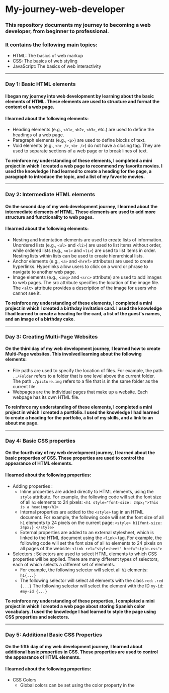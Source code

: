 # My-journey-web-developer

### This repository documents my journey to becoming a web developer, from beginner to professional. 

### It contains the following main topics:
* HTML: The basics of web markup
* CSS: The basics of web styling
* JavaScript: The basics of web interactivity
<hr /> 

### Day 1: Basic HTML elements
#### I began my journey into web development by learning about the basic elements of HTML. These elements are used to structure and format the content of a web page.
#### I learned about the following elements:
* Heading elements (e.g., `<h1>`, `<h2>`, `<h3>`, etc.) are used to define the headings of a web page.
* Paragraph elements (e.g., `<p>`) are used to define blocks of text.
* Void elements (e.g., `<hr />`, `<br />`) do not have a closing tag. They are used to separate sections of a web page or to break lines of text.

**To reinforce my understanding of these elements, I completed a mini project in which I created a web page to recommend my favorite movies. I used the knowledge I had learned to create a heading for the page, a paragraph to introduce the topic, and a list of my favorite movies.**
<hr />

### Day 2: Intermediate HTML elements
#### On the second day of my web development journey, I learned about the intermediate elements of HTML. These elements are used to add more structure and functionality to web pages.
#### I learned about the following elements:
* Nesting and Indentation elements are used to create lists of information. Unordered lists (e.g., `<ul>` and `<li>`) are used to list items without order, while ordered lists (e.g., `<ol>` and `<li>`) are used to list items in order. Nesting lists within lists can be used to create hierarchical lists.
* Anchor elements (e.g., `<a>` and `<href>` attributes) are used to create hyperlinks. Hyperlinks allow users to click on a word or phrase to navigate to another web page.
* Image elements (e.g., `<img>` and `<src>` attribute) are used to add images to web pages. The src attribute specifies the location of the image file. The `<alt>` attribute provides a description of the image for users who cannot see it.

**To reinforce my understanding of these elements, I completed a mini project in which I created a birthday invitation card. I used the knowledge I had learned to create a heading for the card, a list of the guest's names, and an image of a birthday cake.**
<hr />

### Day 3: Creating Multi-Page Websites
#### On the third day of my web development journey, I learned how to create Multi-Page websites. This involved learning about the following elements:
* File paths are used to specify the location of files. For example, the path `../Folder` refers to a folder that is one level above the current folder. The path `./picture.img` refers to a file that is in the same folder as the current file.
* Webpages are the individual pages that make up a website. Each webpage has its own HTML file.

**To reinforce my understanding of these elements, I completed a mini project in which I created a portfolio. I used the knowledge I had learned to create a heading for the portfolio, a list of my skills, and a link to an about me page.**
<hr />

### Day 4: Basic CSS properties
#### On the fourth day of my web development journey, I learned about the basic properties of CSS. These properties are used to control the appearance of HTML elements.
#### I learned about the following properties:
* Adding properties : 
  * Inline properties are added directly to HTML elements, using the `style` attribute. For example, the following code will set the font size of all `h1` elements to 24 pixels: `<h1 style="font-size: 24px;">This is a heading</h1>`
  * Internal properties are added to the `<style>` tag in an HTML document. For example, the following code will set the font size of all `h1` elements to 24 pixels on the current page: `<style> h1{font-size: 24px;} </style>` 
  * External properties are added to an external stylesheet, which is linked to the HTML document using the `<link>` tag. For example, the following code will set the font size of all `h1` elements to 24 pixels on all pages of the website: `<link rel="stylesheet" href="style.css">`
* Selectors : Selectors are used to select HTML elements to which CSS properties will be applied. There are many different types of selectors, each of which selects a different set of elements.
  * For example, the following selector will select all `h1` elements: `h1{...}`
  * The following selector will select all elements with the class `red`: `.red {...}` 
     The following selector will select the element with the ID `my-id`: `#my-id {...}` 
     
**To reinforce my understanding of these properties, I completed a mini project in which I created a web page about storing Spanish color vocabulary. I used the knowledge I had learned to style the page using CSS properties and selectors.**
<hr />

### Day 5: Additional Basic CSS Properties
#### On the fifth day of my web development journey, I learned about additional basic properties in CSS. These properties are used to control the appearance of HTML elements.
#### I learned about the following properties:
* CSS Colors
  * Global colors can be set using the color property in the <style> tag. For example, the following code will set the default color of all text on the page to red: `<style> color: red; </style>` 
  * **Local colors** can be set using the `color` property on an individual element. For example, the following code will set the color of the `h1` element to blue:`<h1 style="color: blue;"> This is a heading</h1>`
* Font Properties
  * Font size can be set using the font-size property. For example, the following code will set the font size of all text on the page to 24 pixels: `<style> font-size: 24px; </style>` </li>
  * **Font family** can be set using the `font-family` property. For example, the following code will set the font family of all text on the page to Times New Roman: <style> `font-family: Times New Roman </style>`
* CSS Box Model 
  * The box model is a way of describing the layout of an HTML element. The box model consists of four parts: the width, height, border, and padding.
  * The `width` and `height` properties set the size of the element's content area. 
  * The `border` property sets the width and style of the element's border.
  * The `padding` property sets the amount of space between the element's content area and its border. 
  * The `margin` property sets the amount of space between the element and its surrounding elements. 
  * The `<div>` element is a generic container element that can be used to group other elements together.
* Mini project on Beginner additional CSS
  * I used the knowledge I had learned to create a web page to display memes. I used the `<div>` element to group the meme images together, and I used the border property to add a `border` around the images. I also used the `font-size` and `font-family` properties to change the appearance of the text on the page.
<hr />

### Day 6: Intermediate CSS Properties
#### On the sixth day of my web development journey, I learned about intermediate properties in CSS. These properties are used to control the layout of HTML elements.
#### I learned about the following properties:
* Cascade
  * `Padding` can be used to add space inside a text box to prevent the text from being too close to the box. The amount of space added is specified in pixels, ems, or other units. 
  * `Margin` can be used to create a space around the outside of a box. The amount of space added is specified in pixels, ems, or other units. 
* Combining Selectors
  * Combining selectors allows you to select multiple elements or groups of elements with a single selector. For example, the selector `h1, h2` will select all `h1` and `h2` elements.
  * Adjacent selectors are used to select elements that are adjacent to each other. For example, the selector `.box > p` will select all `p` elements that are immediately inside a `.box` element.
  * Child selectors are used to select elements that are children of a particular element. For example, the selector `.box li` will select all `li` elements that are children of a `.box` element.
  * Descendant selectors are used to select elements that are descendants of a particular element. For example, the selector `li.done` will select all `li` elements that have the class `"done"`. 
  * Combining selectors can be used to create complex selectors that select specific groups of elements. 
* Positioning
  * Positioning allows you to control the position of an element on the page. There are four types of positioning:
  * `Static` is the default positioning type. Elements with static positioning are positioned according to the normal flow of the page. 
  * `Relative` positioning allows you to move an element relative to its original position.
  * `Absolute` positioning allows you to move an element to any position on the page. 
  * `Fixed` positioning allows you to move an element to a fixed position on the page, regardless of the scroll position of the page. 
* Mini project on Intermediate CSS
  * I used the knowledge I had learned to create a web page to store national flags. I used the `<div>` element to group the flag images together, and I used the `position` property to position the images. I also used the `padding` and `margin` properties to control the spacing around the images. 
<hr />

### Day 7: Advanced CSS Properties
#### On the seventh day of my web development journey, I learned about advanced properties in CSS. These properties are used to create more complex and sophisticated layouts.
#### I learned about the following properties:
* Display
  * `Inline` and `inline-block` have similar behavior in that they will cause two elements to appear on the same line. `Inline` will display as a single line of text, while `inline-block` will display as a box with its own width and height. 
  * `Block` will display as a box, one per line, in row order. 
  * `None` will disable the display of an element.
* Float
  * `Float-right` will float an element to the right of its containing element. 
  * `Float-left` will float an element to the left of its containing element.. 
  * `'clear: both'` will clear all floats in the containing element. 
* Responsiveness
  * `Responsiveness` is a technique that allows a web page to adapt to different screen sizes and resolutions. 
  * `Media` queries are used to specify how a web page should be displayed at different screen sizes. 
  * `Flexbox` is a layout system that allows elements to be flexibly arranged in a single dimension. 
  * `Grid` is a layout system that allows elements to be flexibly arranged in two dimensions. 
  * `Bootstrap` is a CSS framework that provides a set of pre-defined styles and components that can be used to create responsive web pages. 
* Media Query
  * `@media` is used to call media queries. </li>
  * `min-width` specifies the minimum width of the screen at which the media query should be applied.ill work. 
  * `max-width` specifies the maximum width of the screen at which the media query should be applied. 
  * `Both min-width and max-width` can be used together to specify a range of screen sizes at which the media query should be applied.
* Mini project on Advanced CSS
  * I used the knowledge I had learned to create a blog page with articles that display on both computer and phone screens. 
<hr />

### Day 8: Flexbox in CSS
#### On the eighth day of my web development journey, I learned about flexbox in CSS. Flexbox is a layout system that allows elements to be flexibly arranged in a single dimension. This makes it a powerful tool for creating responsive web pages.
* Displays Flexbox
  * Flexbox is a display mode that can be used to make elements behave like a single, flexible container.
  * To use flexbox, you need to set the `display` property of the container element to `flex` or `inline-flex.`
* Flex Direction
  * The flex direction property specifies the direction in which flex items are laid out. 
  * The default flex direction is `row`, which means that flex items are laid out from left to right. 
  * To lay out flex items vertically, you can set the flex direction to `column`. 
* Mini project on Flexbox
  * I used the knowledge I had learned to create a web page about pricing. 
  *The page uses flexbox to arrange the pricing information in a responsive way. 
<hr />

### Day 9: Grid in CSS
#### On the ninth day of my web development journey, I learned about grid in CSS. Grid is a layout system that allows elements to be flexibly arranged in two dimensions. This makes it a powerful tool for creating complex and sophisticated layouts.
* Display Grid
  * Grid is a display mode that can be used to make elements behave like a single, flexible container.
  * To use grid, you need to set the `display` property of the container element to `grid`.
* Grid Sizing
  * The grid sizing properties specify the size of the grid columns and rows. 
  * The `grid-template-columns` property specifies the width of the grid columns. 
  * The `grid-template-rows` property specifies the height of the grid rows. 
  * You can also use the `grid-column-gap` and `grid-row-gap` properties to specify the gap between columns and rows.
* Grid Placement
  * The grid placement properties specify the position of elements within the grid.
  * The `grid-column` property specifies the column in which an element is placed.
  * The `grid-row` property specifies the row in which an element is placed.
  * You can also use the `grid-area` property to specify the area in which an element is placed.
* Mini project on Grid
  * I used the knowledge I had learned to create a web page about the work of Piet Mondrian.
  * The page uses grid to arrange the paintings in a visually appealing way.
<hr />

### Day 10: Bootstrap in CSS
#### On the tenth day of my web development journey, I learned about Bootstrap in CSS. Bootstrap is a CSS framework that provides a set of pre-defined styles and components that can be used to create responsive web pages.
* Bootstrap Intro
  * Bootstrap is a powerful tool that can help you to create beautiful and responsive web pages quickly and easily.
  * Bootstrap containers are a great way to create a responsive layout. You can use the `container-sm` class to create a container that will display correctly on small screens.
  * Bootstrap can be used with grid and flexbox to create even more complex layouts.
* Bootstrap Components
  * Bootstrap components are a great way to add functionality and style to your web pages.
  * Some of the most common Bootstrap components include nav bars, features, and buttons.
  * Bootstrap provides a variety of templates that you can use to get started with creating a Bootstrap web page.
* Mini project on Bootstrap
  * I used the knowledge I had learned to create a web page to promote the Tin Dog app.
  * The page uses Bootstrap components to create a visually appealing and responsive layout.
<hr />

### Day 11: Basic JavaScript Concepts
#### On the eleventh day of my web development journey, I learned about the basic concepts of JavaScript. JavaScript is a programming language that is used to add interactivity to web pages.
* Variables 
  * Variables are used to store data in JavaScript. 
  * To declare a variable in JavaScript, you use the `var` keyword. 
  * For example, the following code declares two variables, `a` and `b`: `var a = "3";` `var b = "8";`
  * You can assign the value of one variable to another variable using the `=` operator. 
  * For example, the following code assigns the value of `a` to `b`: `var a = "3";` `var b = a;` 
* Strings
  * Strings are used to represent text in JavaScript. 
  * You can create a string by enclosing text in double quotes (`"`). 
  * For example, the following code creates a string called `name`: `var name = "John Doe";` 
  * You can use the .slice() method to extract a substring from a string. 
  * For example, the following code extracts the first three characters from the string name: `var name = "John Doe";` `var firstThreeCharacters = name.slice(0, 3);` 
  * You can use the .length property to get the length of a string. 
  * For example, the following code gets the length of the string name: `var name = "John Doe";` `var lengthOfName = name.length;`
* Basic Arithmetic
  * You can use mathematical operators to perform arithmetic operations in JavaScript. 
  * For example, the following code adds two numbers together: `var a = 1;` `var b = 2;` `var sum = a + b;` 
  * You can also use mathematical operators to perform subtraction, multiplication, and division. 
* Functions
  * Functions are a way to group code together so that it can be reused. 
  * To create a function in JavaScript, you use the `function` keyword.
  * For example, the following code creates a function called `myFunction()`: `function myFunction() { // Code goes here }` 
  * You can call a function by using its name. 
  * For example, the following code calls the function `myFunction()`: `myFunction();` 
* Challenges: The following challenges were completed to practice the concepts learned:
  * Challenge 1: Write a function that calculates the number of days a person will live based on the average human lifespan of 90 years.
  * Challenge 2: Write a function that calculates the body mass index (BMI) of a person. 
<hr />

### Day 12: Intermediate JavaScript Concepts
#### On the twelfth day of my web development journey, I learned about the intermediate concepts of JavaScript. JavaScript is a programming language that is used to add interactivity to web pages.
* Random
  * Random is a function that can be used to generate a random number. 
  * The `Math.random()` function returns a number between 0 and 1. [Image of The `Math.random()` function] 
  * You can use the `Math.random()` function to generate random numbers for a variety of purposes, such as generating a random number for a game or creating a random password.
* If-Else
  * If-else statements are used to execute code based on a condition. 
  * The syntax for an if-else statement is as follows: `if (condition) { // Code to be executed if the condition is true}  else { // Code to be executed if the condition is false}` 
* Arrays
  * Arrays are used to store a collection of data. 
  * The syntax for creating an array is as follows: `var array = [1, 2, 3, 4, 5];` 
  * You can access the elements of an array by using their index. The index starts at 0. 
* While Loop
  * While loops are used to execute code repeatedly until a condition is met. 
  * The syntax for a while loop is as follows: `while (condition) { // Code to be executed repeatedly}` 
* For Loop
  * For loops are used to execute code repeatedly for a specific number of times. 
  * The syntax for a for loop is as follows: `for (var i = 0; i < 10; i++) {// Code to be executed repeatedly}` 
* Challenges : The following challenges were completed to practice the concepts learned:
  * Challenge 1: Write a program that uses the `Math.random()` function to generate a random number between 1 and 100.
  * Challenge 2: Write a program that uses an if-else statement to determine if a number is even or odd.
  * Challenge 3: Write a program that uses an array to store the names of your friends. Then, use a while loop to print the names of your friends one at a time. 
  * Challenge 4: Write a program that uses a while loop to print the numbers from 1 to 100. 
  * Challenge 5: Write a program that uses a for loop to calculate the Fibonacci sequence. 
<hr />

### Day 13: Document Object Model (DOM) in JavaScript
#### On the thirteenth day of my web development journey, I learned about the Document Object Model (DOM) in JavaScript. The DOM is a programming interface that allows JavaScript to interact with HTML and CSS elements.
* Adding JavaScript
  * JavaScript can be added to HTML using the `<script>` tag. The `<script>` tag should be placed at the bottom of the `<body>` tag.
  * JavaScript code is executed in a hierarchical order. If the order of execution is incorrect, errors may occur. 
* Document Object Model (DOM)
  * The DOM can be used to access and manipulate HTML and CSS elements. 
  * To access an HTML element, you can use the `document.querySelector()` method.
  * To change the content of an HTML element, you can use the `.innerHTML` property.
* Selecting HTML elements
  * To select all HTML elements with a particular class or ID, you can use the `document.querySelectorAll()` method.
  * To select a single HTML element, you can use the `document.querySelector()` method. 
* Manipulating and changing styles
  * change the style of an HTML element without changing the CSS, you can use the `.style` property. 
  * For example, to change the font size of an element, you would use the following code: `document.querySelector("element").style.fontSize = "16px";` 
* The Separation of Concerns
  * To avoid having to modify HTML code to add or remove CSS classes, you can use the `.classList` property.
  * For example, to add a CSS class to an element, you would use the following code: `document.querySelector("element").classList.add("my-class");`
* Text manipulating and text content property
  * To make text in HTML italic, you can use the `<em>` tag.
  * For example, to make the text "This is italic" italic, you would use the following code: `<p>This is italic <em>This is italic</em></p>`
* Manipulating HTML element attributes
  * To change the href attribute of an HTML anchor element, you can use the `.setAttribute()` method.
  * For example, to change the href attribute of an element with the ID "my-link" to "https://www.example.com", you would use the following code: `document.querySelector("#my-link").setAttribute("href", "https://www.example.com");` 
<hr />

### Day 14: Dice Game Project
#### On the fourteenth day of my web development journey, I used the knowledge I had learned from the basic, intermediate, and DOM JavaScript topics to create a dice game project.
* The game is a simple dice game that uses the `Math.random()` function to generate random numbers for the dice rolls. The player rolls the dice by refreshing the HTML file. The player with the higher number wins the round. If the dice rolls are tied, the game is a draw.
* The project uses the following JavaScript concepts: 
  * Basic JavaScript concepts: variables, strings, arithmetic operators, functions, and if-else statements. 
  * Intermediate JavaScript concepts: arrays and loops. 
  * DOM concepts: accessing HTML elements, manipulating HTML elements, and changing HTML element styles. 
<hr />

### Day 15: Advanced Document Object Model (DOM) in JavaScript
#### On the fifteenth day of my web development journey, I learned about the advanced Document Object Model (DOM) in JavaScript.
* Passing Functions
  * Functions can be passed as arguments to other functions.
  * For example, the following code defines two functions, `add()` and `subtract()`, and a third function, `calculator()`, that uses `add()` and `subtract()`. 
* Objects in JavaScript
  * Objects can be used to store data in a single variable.
  * For example, the following code defines an object called `houseKeeper1` that stores three properties: `yearsOfExperience`, `name`, and `cleaningRepertoire`. 
  * Objects can also be created using functions. 
  * Objects can be cleared using the .clear() method. 
* Mini Project on Advanced DOM
  * I used the knowledge I had learned about advanced DOM to create a web page that plays drum sounds when a key is pressed on the keyboard. 
<hr />

### Day 16: Capstone Portfolio Project
#### On the sixteenth day of my web development journey, I completed the Capstone Portfolio Project.
* The project required me to use all of the knowledge I had learned about HTML and CSS to create a portfolio website for myself.
<hr />

### Day 17: Introduction to jQuery
#### On the seventeenth day of my web development journey, I learned about jQuery, a JavaScript library that makes it easier to interact with HTML elements.
* Introduction to jQuery
  * jQuery uses the `<span class="math-inline">\` symbol to select HTML elements. (This is a more concise and efficient way to select elements than using the `document` object. **Selecting Elements** ) The `()` function is used to select elements by their selector.* 
  * Once an element has been selected, it can be manipulated using jQuery methods.
* Manipulating Styles
  * jQuery provides a number of methods for manipulating the styles of HTML elements.
  * For example, the following code adds the `red` class to the element with the id of my-element: `$("my-element").addClass("red");`
* Manipulating Text
  * jQuery provides a number of methods for manipulating the text of HTML elements.
  * For example, the following code changes the font size of the element with the `id` of `my-element` to 16px: `$("my-element").css("font-size", "16px");`
<hr />

### Day 18: Additional jQuery Concepts
#### On the eighteenth day of my web development journey, I learned about additional jQuery concepts.
* Manipulating Attributes
  * jQuery provides methods for manipulating the attributes of HTML elements.
  * For example, the following code changes the href attribute of the element with the id of `my-element` to `https://www.example.com`: `$("my-element").attr("href", "https://www.example.com");`
* Adding Event Listeners
  * jQuery provides methods for adding event listeners to HTML elements.
  * An event listener is a function that is called when a particular event occurs.
  * For example, the following code adds a click event listener to the element with the id of `my-element`: `$("my-element").on("click", function() { // Do something when the element is clicked. });`
* Adding and Removing Elements
  * jQuery provides methods for adding and removing HTML elements.
  * For example, the following code adds an element with the text "New element" before the element with the id of `my-element`: `$("my-element").before("<p>New element</p>");`
  * The following code removes the element with the id of `my-element`: `$("my-element").remove();`
* Animation
  * jQuery provides methods for animating HTML elements.
  * For example, the following code animates the element with the id of my-element to slide down: `$("my-element").slideDown();`
<hr />

### Day 19: Simon Games Project
#### On the nineteenth day of my web development journey, I completed the Simon Games project.
The project required me to use all of the knowledge I had learned about jQuery to create a Simon game.
The game works as follows:
1. The game starts by playing a sequence of colors.
2. The player must then repeat the sequence by clicking on the corresponding buttons.
3. If the player clicks on the correct buttons, the game continues to the next sequence.
4. If the player clicks on the wrong buttons, the game ends.
The game is played on a grid of four buttons, each with a different color. The colors are red, green, blue, and yellow.
The game code uses the following jQuery concepts:
 * Selecting elements: The `$(selector)` function is used to select elements by their selector.
 * Adding event listeners: The `on()` method is used to add event listeners to elements.
 * Manipulating styles: The `css()` method is used to manipulate the styles of elements.
I am pleased with the results of the project. I was able to create a functional and engaging game using the knowledge I had learned. I am looking forward to continuing to use my web development skills to create more projects in the future.
<hr />

### Day 20: Additional Node.js Concepts
#### On the twentieth day of my web development journey, I learned about additional Node.js concepts.
* Using Node
   * Node.js is a runtime environment that allows JavaScript to be executed outside of a web browser.
* Native Modules
   * Node.js provides native modules that allow JavaScript to interact with the operating system.
   * The `fs` module allows JavaScript to read and write files.
   * The `writeFile()` method is used to write a file.
   * The `readFile()` method is used to read a file.
* NPM
   * Node Package Manager (npm) is a package manager that allows JavaScript developers to install and manage third-party modules.
   * The npm i (package) command is used to install a module.
* QR Code Project
   * I used the knowledge I learned about Node.js to create a QR code generator program.
   * The program generates a QR code with the specified text.
   * The program uses the fs module to write the QR code to a file.
   * The program uses the qrcode module to generate the QR code.
I learned a lot about Node.js in this lesson. I learned how to use Node.js to read and write files, install modules, and generate QR codes. I am excited to use these new skills in my future web development projects.
<hr />

### Day 21: Additional Express.js Concepts
#### On the twenty-first day of my web development journey, I learned about additional Express.js concepts.
* Express Server
    * Express is a web application framework for Node.js.
    * It provides a number of features that make it easy to create web applications, including routing, middleware, and template engines.
    * To create an Express server, you must first require the Express module. `const express = require("express");`
    * Next, you must create a new Express application. `const app = express();`
    * Finally, you must listen for HTTP requests on a specified port. `app.listen(3000);`
* HTTP Requests
    * HTTP requests are the way that data is sent between web browsers and web servers.
    * There are five types of HTTP requests:
       * `GET`: Used to retrieve data from a server.
       * `POST`: Used to send data to a server.
       * `PUT`: Used to update data on a server.
       * `PATCH`: Used to update a specific part of data on a server.
       * `DELETE`: Used to delete data from a server.
* Postman
    * Postman is a popular API testing tool that allows you to send and receive HTTP requests.
    * To use Postman, you must first create a new request.
    * Next, you must specify the type of request you want to send.
    * Finally, you must specify the URL of the server you want to send the request to.
* Middleware
    * Middleware is a function that is executed before or after an HTTP request is processed.
    * Middleware can be used to perform a variety of tasks, such as authentication, logging, and error handling.
    * To use middleware in Express, you must first create a middleware function.
    * Next, you must add the middleware function to your Express application.
* Custom Middleware
    * Custom middleware can be used to perform tasks that are not supported by the built-in middleware that is provided by Express.
    * To create custom middleware, you must first create a middleware function.
    * Next, you must add the middleware function to your Express application.
* Secrets Project
    * In this project, I created a program that uses middleware to check for a secret code.
    * If the user enters the correct code, they are allowed to access the program.
    * If the user enters the incorrect code, they are not allowed to access the program.
I learned a lot about Express.js in this lesson. I learned how to create an Express server, send and receive HTTP requests, and use middleware. I am excited to use these new skills in my future web development projects.
<hr />

### Day 22: Additional Embedded JavaScript Templates (EJS) Concepts
#### On the twenty-second day of my web development journey, I learned about additional Embedded JavaScript Templates (EJS) concepts.
* EJs
   * EJS is a template engine that allows you to embed JavaScript code in your HTML templates.
   * EJS templates are similar to HTML templates, but they offer some additional features that make it easier to write JavaScript code.
* EJs Tags
   * EJS tags are used to control how the template is rendered.
   * The following are some of the most common EJS tags:
      * `<%= %>` - Used to output text or JavaScript expressions.
      * `<% %>` - Used to define conditional logic.
      * `<%- %>` - Used to output JavaScript variables.
      * `<%- include() %>` - Used to include another EJS file.
* Passing Data
   * You can pass data from JavaScript to EJS templates using the `data` object.
   * You can also use the `include()` tag to pass data to another EJS template.
* EJs Partials
   * EJS partials are reusable chunks of code that can be included in other templates.
   * Partials are a great way to reduce code duplication and improve readability.
   * To create an EJS partial, simply create a file with the `.ejs` extension.
   * To include a partial, use the `include()` tag.
* Band Generator Project
   * In this project, I used EJS to create a program that generates random band names.
   * The program prompts the user to enter a genre of music.
   *The program then generates a random band name from a list of names associated with the specified genre.
I learned a lot about EJS in this lesson. I learned how to use EJS tags, pass data from JavaScript to EJS templates, and use EJS partials. I am excited to use these new skills in my future web development projects
<hr />

### Day 23: Capstone Project - Blog Web
#### On the twenty-second day of my web development journey, I completed my capstone project, a blog web application using EJS and JavaScript.
* The project was a simple blog application that allowed users to create and manage blog posts.
* The EJS templates were used to render the HTML pages of the application.
* The JavaScript code was used to handle the logic of the application, such as creating and editing blog posts.
* The project documentation can be found at this link : **https://github.com/0Phonlakit/Blog-App**
<hr />

### Day 24: Application Programming Interfaces (APIs)
#### On the twenty-fourth day of my web development journey, I learned about Application Programming Interfaces (APIs).
* JSON
  * JSON is a lightweight data-interchange format.
  * It is commonly used to transmit data between web applications and servers.
  * JSON data is stored in key-value pairs.
* Axios
  * Axios is a JavaScript library that makes it easy to send HTTP requests.
  * It can be used to fetch data from APIs, make POST requests, and more.
  * Axios supports a variety of features, including request cancellation, error handling, and request interception.
* API Authentication
  * API authentication is a way to secure APIs from unauthorized access.
  * There are a variety of authentication methods that can be used with APIs, including username and password authentication, API keys, and bearer tokens.
* REST APIs
  * REST stands for Representational State Transfer.
  * It is a set of architectural principles for designing APIs.
  * REST APIs use HTTP methods to represent different actions, such as GET for retrieving data, POST for creating data, PUT for updating data, and DELETE for deleting data.
* Secrets Project
  * In this project, I used my knowledge of APIs to create a web application that fetches secret data from an API.
  * The data is then displayed on the web page.
  * If the page is refreshed, the secret data is replaced with a new random value.
<hr />

### Day 25: Capstone Project - Weather App
#### On the twenty-fifth day of my web development journey, I completed my capstone project, a weather app using JavaScript.
* The project was a simple weather application that allowed users to enter the name of a country to see the current weather conditions.
* The application was built using Axios, JSON, and EJS.
* Axios was used to send HTTP requests to the OpenWeatherMap API.
* EJS was used to render the HTML pages of the application.
* The project was a great way to apply the skills I had learned over the course of my web development journey.
* The project documentation can be found at this link : **https://github.com/0Phonlakit/Weather-App**
<hr />



